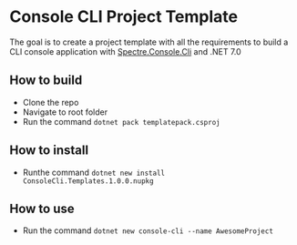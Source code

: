 # Console CLI Project Template

The goal is to create a project template with all the requirements to build a CLI console application with [Spectre.Console.Cli](https://github.com/spectreconsole/spectre.console) and .NET 7.0

## How to build
- Clone the repo
- Navigate to root folder
- Run the command `dotnet pack templatepack.csproj`

## How to install
- Runthe command `dotnet new install ConsoleCli.Templates.1.0.0.nupkg`

## How to use
 - Run the command `dotnet new console-cli --name AwesomeProject` 


